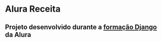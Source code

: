 # Alura Receita

## Projeto desenvolvido durante a [formação Django](https://cursos.alura.com.br/formacao-django) da Alura
